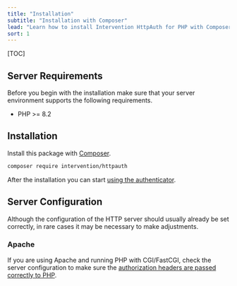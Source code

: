```yaml
---
title: "Installation"
subtitle: "Installation with Composer"
lead: "Learn how to install Intervention HttpAuth for PHP with Composer and discover how to configure your web server to make the library work perfectly."
sort: 1
---
```


[TOC]

## Server Requirements

Before you begin with the installation make sure that your server environment
supports the following requirements.

- PHP >= 8.2

## Installation

Install this package with [Composer](https://getcomposer.org).

```bash
composer require intervention/httpauth
```

After the installation you can start [using the authenticator](/v5/api/authenticator).

## Server Configuration

Although the configuration of the HTTP server should usually already be set
correctly, in rare cases it may be necessary to make adjustments.

### Apache

If you are using Apache and running PHP with CGI/FastCGI, check the server
configuration to make sure the [authorization headers are passed correctly to
PHP](https://support.deskpro.com/en/kb/articles/missing-authorization-headers-with-apache).
